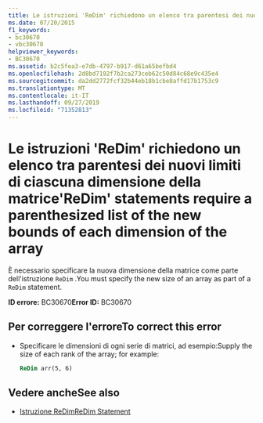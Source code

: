 ```yaml
---
title: Le istruzioni 'ReDim' richiedono un elenco tra parentesi dei nuovi limiti di ciascuna dimensione della matrice
ms.date: 07/20/2015
f1_keywords:
- bc30670
- vbc30670
helpviewer_keywords:
- BC30670
ms.assetid: b2c5fea3-e7db-4797-b917-d61a65befbd4
ms.openlocfilehash: 2d8bd7192f7b2ca273ceb62c50d84c68e9c435e4
ms.sourcegitcommit: da2dd2772fcf32b44eb18b1cbe8affd17b1753c9
ms.translationtype: MT
ms.contentlocale: it-IT
ms.lasthandoff: 09/27/2019
ms.locfileid: "71352813"
---
```

# <a name="redim-statements-require-a-parenthesized-list-of-the-new-bounds-of-each-dimension-of-the-array"></a><span data-ttu-id="3bfbc-102">Le istruzioni 'ReDim' richiedono un elenco tra parentesi dei nuovi limiti di ciascuna dimensione della matrice</span><span class="sxs-lookup"><span data-stu-id="3bfbc-102">'ReDim' statements require a parenthesized list of the new bounds of each dimension of the array</span></span>
<span data-ttu-id="3bfbc-103">È necessario specificare la nuova dimensione della matrice come parte dell'istruzione `ReDim` .</span><span class="sxs-lookup"><span data-stu-id="3bfbc-103">You must specify the new size of an array as part of a `ReDim` statement.</span></span>  
  
 <span data-ttu-id="3bfbc-104">**ID errore:** BC30670</span><span class="sxs-lookup"><span data-stu-id="3bfbc-104">**Error ID:** BC30670</span></span>  
  
## <a name="to-correct-this-error"></a><span data-ttu-id="3bfbc-105">Per correggere l'errore</span><span class="sxs-lookup"><span data-stu-id="3bfbc-105">To correct this error</span></span>  
  
- <span data-ttu-id="3bfbc-106">Specificare le dimensioni di ogni serie di matrici, ad esempio:</span><span class="sxs-lookup"><span data-stu-id="3bfbc-106">Supply the size of each rank of the array; for example:</span></span>  
  
    ```vb  
    ReDim arr(5, 6)  
    ```  
  
## <a name="see-also"></a><span data-ttu-id="3bfbc-107">Vedere anche</span><span class="sxs-lookup"><span data-stu-id="3bfbc-107">See also</span></span>

- [<span data-ttu-id="3bfbc-108">Istruzione ReDim</span><span class="sxs-lookup"><span data-stu-id="3bfbc-108">ReDim Statement</span></span>](../../visual-basic/language-reference/statements/redim-statement.md)
